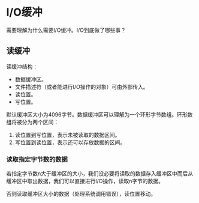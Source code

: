 # I/O缓冲

需要理解为什么需要I/O缓冲。I/O到底做了哪些事？

## 读缓冲

读缓冲结构：

* 数据缓冲区。
* 文件描述符（或者能进行I/O操作的对象）可由外部传入。
* 读位置。
* 写位置。

默认缓冲区大小为4096字节。数据缓冲区可以理解为一个环形字节数组。环形数组将被分为两个区间：

1. 读位置到写位置，表示未被读取的数据区间。
2. 写位置到读位置，表示还可以存放数据的区间。

### 读取指定字节数的数据

若指定字节数n大于缓冲区的大小，我们没必要将读取的数据存入缓冲区中而后从缓冲区中取出数据，我们可以直接进行I/O操作，读取n字节的数据。

否则读取缓冲区大小的数据（处理系统调用错误），读位置移动。
